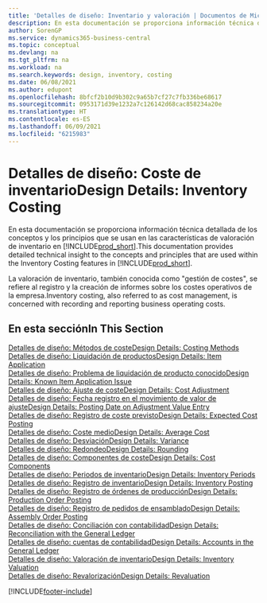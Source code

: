 ```yaml
---
title: 'Detalles de diseño: Inventario y valoración | Documentos de Microsoft'
description: En esta documentación se proporciona información técnica detallada de los conceptos y los principios que se usan en las características de valoración de inventario en Business Central.
author: SorenGP
ms.service: dynamics365-business-central
ms.topic: conceptual
ms.devlang: na
ms.tgt_pltfrm: na
ms.workload: na
ms.search.keywords: design, inventory, costing
ms.date: 06/08/2021
ms.author: edupont
ms.openlocfilehash: 8bfcf2b10d9b302c9a65b7cf27c7fb336be68617
ms.sourcegitcommit: 0953171d39e1232a7c126142d68cac858234a20e
ms.translationtype: HT
ms.contentlocale: es-ES
ms.lasthandoff: 06/09/2021
ms.locfileid: "6215983"
---
```

# <a name="design-details-inventory-costing"></a><span data-ttu-id="ec03e-103">Detalles de diseño: Coste de inventario</span><span class="sxs-lookup"><span data-stu-id="ec03e-103">Design Details: Inventory Costing</span></span>
<span data-ttu-id="ec03e-104">En esta documentación se proporciona información técnica detallada de los conceptos y los principios que se usan en las características de valoración de inventario en [!INCLUDE[prod_short](includes/prod_short.md)].</span><span class="sxs-lookup"><span data-stu-id="ec03e-104">This documentation provides detailed technical insight to the concepts and principles that are used within the Inventory Costing features in [!INCLUDE[prod_short](includes/prod_short.md)].</span></span>  

<span data-ttu-id="ec03e-105">La valoración de inventario, también conocida como "gestión de costes", se refiere al registro y la creación de informes sobre los costes operativos de la empresa.</span><span class="sxs-lookup"><span data-stu-id="ec03e-105">Inventory costing, also referred to as cost management, is concerned with recording and reporting business operating costs.</span></span>  

## <a name="in-this-section"></a><span data-ttu-id="ec03e-106">En esta sección</span><span class="sxs-lookup"><span data-stu-id="ec03e-106">In This Section</span></span>  
[<span data-ttu-id="ec03e-107">Detalles de diseño: Métodos de coste</span><span class="sxs-lookup"><span data-stu-id="ec03e-107">Design Details: Costing Methods</span></span>](design-details-costing-methods.md)  
[<span data-ttu-id="ec03e-108">Detalles de diseño: Liquidación de productos</span><span class="sxs-lookup"><span data-stu-id="ec03e-108">Design Details: Item Application</span></span>](design-details-item-application.md)  
[<span data-ttu-id="ec03e-109">Detalles de diseño: Problema de liquidación de producto conocido</span><span class="sxs-lookup"><span data-stu-id="ec03e-109">Design Details: Known Item Application Issue</span></span>](design-details-inventory-zero-level-open-item-ledger-entries.md)  
[<span data-ttu-id="ec03e-110">Detalles de diseño: Ajuste de coste</span><span class="sxs-lookup"><span data-stu-id="ec03e-110">Design Details: Cost Adjustment</span></span>](design-details-cost-adjustment.md)  
[<span data-ttu-id="ec03e-111">Detalles de diseño: Fecha registro en el movimiento de valor de ajuste</span><span class="sxs-lookup"><span data-stu-id="ec03e-111">Design Details: Posting Date on Adjustment Value Entry</span></span>](design-details-inventory-adjustment-value-entry-posting-date.md)  
[<span data-ttu-id="ec03e-112">Detalles de diseño: Registro de coste previsto</span><span class="sxs-lookup"><span data-stu-id="ec03e-112">Design Details: Expected Cost Posting</span></span>](design-details-expected-cost-posting.md)  
[<span data-ttu-id="ec03e-113">Detalles de diseño: Coste medio</span><span class="sxs-lookup"><span data-stu-id="ec03e-113">Design Details: Average Cost</span></span>](design-details-average-cost.md)  
[<span data-ttu-id="ec03e-114">Detalles de diseño: Desviación</span><span class="sxs-lookup"><span data-stu-id="ec03e-114">Design Details: Variance</span></span>](design-details-variance.md)  
[<span data-ttu-id="ec03e-115">Detalles de diseño: Redondeo</span><span class="sxs-lookup"><span data-stu-id="ec03e-115">Design Details: Rounding</span></span>](design-details-rounding.md)  
[<span data-ttu-id="ec03e-116">Detalles de diseño: Componentes de coste</span><span class="sxs-lookup"><span data-stu-id="ec03e-116">Design Details: Cost Components</span></span>](design-details-cost-components.md)  
[<span data-ttu-id="ec03e-117">Detalles de diseño: Periodos de inventario</span><span class="sxs-lookup"><span data-stu-id="ec03e-117">Design Details: Inventory Periods</span></span>](design-details-inventory-periods.md)  
[<span data-ttu-id="ec03e-118">Detalles de diseño: Registro de inventario</span><span class="sxs-lookup"><span data-stu-id="ec03e-118">Design Details: Inventory Posting</span></span>](design-details-inventory-posting.md)  
[<span data-ttu-id="ec03e-119">Detalles de diseño: Registro de órdenes de producción</span><span class="sxs-lookup"><span data-stu-id="ec03e-119">Design Details: Production Order Posting</span></span>](design-details-production-order-posting.md)  
[<span data-ttu-id="ec03e-120">Detalles de diseño: Registro de pedidos de ensamblado</span><span class="sxs-lookup"><span data-stu-id="ec03e-120">Design Details: Assembly Order Posting</span></span>](design-details-assembly-order-posting.md)  
[<span data-ttu-id="ec03e-121">Detalles de diseño: Conciliación con contabilidad</span><span class="sxs-lookup"><span data-stu-id="ec03e-121">Design Details: Reconciliation with the General Ledger</span></span>](design-details-reconciliation-with-the-general-ledger.md)  
[<span data-ttu-id="ec03e-122">Detalles de diseño: cuentas de contabilidad</span><span class="sxs-lookup"><span data-stu-id="ec03e-122">Design Details: Accounts in the General Ledger</span></span>](design-details-accounts-in-the-general-ledger.md)  
[<span data-ttu-id="ec03e-123">Detalles de diseño: Valoración de inventario</span><span class="sxs-lookup"><span data-stu-id="ec03e-123">Design Details: Inventory Valuation</span></span>](design-details-inventory-valuation.md)  
[<span data-ttu-id="ec03e-124">Detalles de diseño: Revalorización</span><span class="sxs-lookup"><span data-stu-id="ec03e-124">Design Details: Revaluation</span></span>](design-details-revaluation.md)


[!INCLUDE[footer-include](includes/footer-banner.md)]